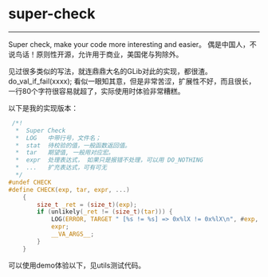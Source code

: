 # super-check
-------------

Super check, make your code more interesting and easier。
偶是中国人，不说鸟话！原则性开源，允许用于商业，美国佬与狗除外。


见过很多类似的写法，就连鼎鼎大名的GLib对此的实现，都很渣。do_val_if_fail(xxxx); 看似一眼知其意，但是非常苦涩，扩展性不好，而且很长，一行80个字符很容易就超了，实际使用时体验非常糟糕。

以下是我的实现版本：

```c
 /*!
  *  Super Check
  *  LOG   中带行号，文件名；
  *  stat  待校验的值，一般函数返回值。
  *  tar   期望值, 一般用对应宏。
  *  expr  处理表达式， 如果只是报错不处理，可以用 DO_NOTHING
  *  ...   扩充表达式，可有可无
  */
#undef CHECK
#define CHECK(exp, tar, expr, ...)                                                               \
    {                                                                                            \
        size_t _ret = (size_t)(exp);                                                             \
        if (unlikely(_ret != (size_t)(tar))) {                                                   \
            LOG(ERROR, TARGET " [%s != %s] => 0x%lX != 0x%lX\n", #exp, #tar, _ret, (size_t)tar); \
            expr;                                                                                \
            __VA_ARGS__;                                                                         \
        }                                                                                        \
    }

```

可以使用demo体验以下，见utils测试代码。

